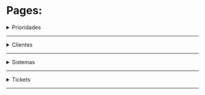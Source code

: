 <h1>Pages:</h1>

<details>
  <summary>Prioridades</summary>
  <details>
<summary>Registro</summary>
    
  ![image](https://github.com/Stiinger/RegistroPrioridades/assets/64880156/7f8a1a07-177e-4528-8ccc-0dcad2631854)
  </details>

  <details>
  <summary>Consultas</summary>
  
  ![image](https://github.com/Stiinger/RegistroPrioridades/assets/64880156/f8b6896d-efe8-411f-b95c-305c1f8d1ecf)
  </details>

  <details>
  <summary>Editar</summary>

  ![image](https://github.com/Stiinger/RegistroPrioridades/assets/64880156/128d0a7a-cb40-4cc5-aff3-a5c5ed4f77d6)
  </details>

  <details>
  <summary>Eliminar</summary>

  ![image](https://github.com/Stiinger/RegistroPrioridades/assets/64880156/7939ab7f-5740-464a-a12a-d067e7ed7543)
  </details>
</details>

---

<details>
  <summary>Clientes</summary>
  <details>
  <summary>Registro</summary>
    
  ![image](https://github.com/Stiinger/RegistroPrioridades/assets/64880156/bbbbac41-2996-4a5e-bacb-32332c8a8672)
  </details>

  <details>
  <summary>Consultas</summary>
  
  ![image](https://github.com/Stiinger/RegistroPrioridades/assets/64880156/ce225b8a-1887-4c43-ae21-1a475e229928)
  </details>

  <details>
  <summary>Editar</summary>

  ![image](https://github.com/Stiinger/RegistroPrioridades/assets/64880156/867776f9-6c1b-4dd0-aaa5-712a18c0589c)
  </details>

  <details>
  <summary>Eliminar</summary>

  ![image](https://github.com/Stiinger/RegistroPrioridades/assets/64880156/55c061d9-a06d-40e3-96d6-f4b2dfd29886)
  </details>
</details>

---


<details>
  <summary>Sistemas</summary>
  <details>
  <summary>Registro</summary>
    
  ![image](https://github.com/Stiinger/RegistroPrioridades/assets/64880156/f24f2b4c-a8f8-489b-9af2-f8d6d75963e2)
  </details>

  <details>
  <summary>Consultas</summary>
  
  ![image](https://github.com/Stiinger/RegistroPrioridades/assets/64880156/a83f6f71-7ab2-4044-8a8f-662315c04f1a)
  </details>

  <details>
  <summary>Editar</summary>

  ![image](https://github.com/Stiinger/RegistroPrioridades/assets/64880156/1a3ab16a-3782-4983-a5c0-4d943246ee59)
  </details>

  <details>
  <summary>Eliminar</summary>

  ![image](https://github.com/Stiinger/RegistroPrioridades/assets/64880156/3d6311e8-0b65-4e97-9fbb-c7f30733a12f)
  </details>
</details>

---


<details>
  <summary>Tickets</summary>
  <details>
  <summary>Registro</summary>
    
  ![image](https://github.com/Stiinger/RegistroPrioridades/assets/64880156/08ce31ce-9c46-4343-adcc-af4df06e94d8)
  </details>

  <details>
  <summary>Consultas</summary>
  
  ![image](https://github.com/Stiinger/RegistroPrioridades/assets/64880156/38115d45-7c07-469e-94d6-3075054d6289)
  </details>

  <details>
  <summary>Editar</summary>

  ![image](https://github.com/Stiinger/RegistroPrioridades/assets/64880156/3fb0bdc3-8251-43fe-a566-10b9e1275427)
  </details>

  <details>
  <summary>Eliminar</summary>

  ![image](https://github.com/Stiinger/RegistroPrioridades/assets/64880156/b78f951a-55e2-4f7b-88a6-ca2eab6e25fd)
  </details>
</details>

---
